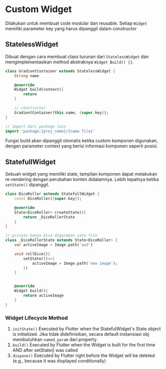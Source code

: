 # Custom Widget

Dilakukan untuk membuat code modular dan reusable. Setiap `Widget` memiliki parameter key yang harus dipanggil dalam constructor

## StatelessWidget

Dibuat dengan cara membuat class turunan dari `StatelessWidget` dan mengimplementasikan method abstraknya `Widget Build() {}`.

```dart
class GradientContainer extends StatelessWidget {
    String name

    @override
    Widget build(context){
        return 
    }

    // constructor
    GradientContainer(this.name, {super.key});
}

// import dari package lain
import 'package:{proj_name}/{nama file}'
```

Fungsi build akan dipanggil otomatis ketika custom komponen digunakan, dengan parameter context yang berisi informasi komponen seperti posisi.

## StatefullWidget

Sebuah widget yang memiliki state, tampilan komponen dapat melakukan re-rendering dengan perubahan konten didalamnya. Lebih tepatnya ketika `setState()` dipanggil.

```dart
class DiceRoller extends StatefullWidget {
    const DiceRoller({super.key});

    @override
    State<DiceRoller> createState(){
        return _DiceRollerState
    }
}

// private hanya bisa digunakan satu file
class _DiceRollerState extends State<DiceRoller> {
    var activeImage = Image.path('asd')

    void rollDice(){
        setState(()=>{
            activeImage = Image.path('new image');
        })
    }


    @override
    Widget build(){
        return activeImage
    }
}
```

### Widget Lifecycle Method

1. `initState()` Executed by Flutter when the StatefulWidget's State object is initialized. Jika tidak didefinisikan, secara default instansiasi obj membutuhkan `named_param` dari property.
2. `build()` Executed by Flutter when the Widget is built for the first time AND after setState() was called
3. `dispose()` Executed by Flutter right before the Widget will be deleted (e.g., because it was displayed conditionally)
